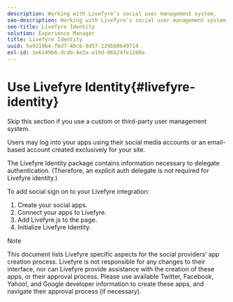 ```yaml
---
description: Working with Livefyre’s social user management system.
seo-description: Working with Livefyre’s social user management system.
seo-title: Livefyre Identity
solution: Experience Manager
title: Livefyre Identity
uuid: 5e9219b4-fbd7-40c6-9d57-129bb0649714
exl-id: 1e6149b6-dcdb-4e2a-a19d-06b24fe1288a
---
```

# Use Livefyre Identity{#livefyre-identity}

Skip this section if you use a custom or third-party user management system.

Users may log into your apps using their social media accounts or an email-based account created exclusively for your site.

The Livefyre Identity package contains information necessary to delegate authentication. (Therefore, an explicit auth delegate is not required for Livefyre identity.)

To add social sign on to your Livefyre integration:

1. Create your social apps.
1. Connect your apps to Livefyre.
1. Add Livefyre.js to the page.
1. Initialize Livefyre Identity.

>[!NOTE]
>
>This document lists Livefyre specific aspects for the social providers’ app creation process. Livefyre is not responsible for any changes to their interface, nor can Livefyre provide assistance with the creation of these apps, or their approval process. Please use available Twitter, Facebook, Yahoo!, and Google developer information to create these apps, and navigate their approval process (if necessary).
